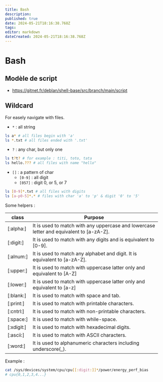 ```yaml
---
title: Bash
description: 
published: true
date: 2024-05-21T18:16:38.768Z
tags: 
editor: markdown
dateCreated: 2024-05-21T18:16:38.768Z
---
```


# Bash

## Modèle de script

- <https://gitnet.fr/deblan/shell-base/src/branch/main/script>

## Wildcard

For easely navigate with files.

- `*` : all string

```bash
ls a* # all files begin with 'a'
ls *.txt # all files ended with '.txt'
```

- `?` : any char, but only one

```bash
ls t?t? # for example : titi, toto, tata
ls hello.??? # all files with name "hello"
```

- `[]` : a pattern of char
	- `[0-9]` : all digit
    - `[057]` : digit 0, or 5, or 7
```bash
ls [0-9]*.txt # all files with digits
ls [a-p0-5]*.* # files with char 'a' to 'p' & digit '0' to '5'
```

Some helpers :

| class | Purpose
|---|---
| [:alpha:] | It is used to match with any uppercase and lowercase letter and equivalent to [a-zA-Z].
| [:digit:] | It is used to match with any digits and is equivalent to [0-9].
| [:alnum:] | It is used to match any alphabet and digit. It is equivalent to [a-zA-Z].
| [:upper:] | It is used to match with uppercase latter only and equivalent to [A-Z]
| [:lower:] | It is used to match with uppercase latter only and equivalent to [a-z]
| [:blank:] | It is used to match with space and tab.
| [:print:] | It is used to match with printable characters.
| [:cntrl:] | It is used to match with non-printable characters.
| [:space:] | It is used to match with while-space.
| [:xdigit:] | It is used to match with hexadecimal digits.
| [:ascii:] | It is used to match with ASCII characters.
| [:word:] | It is used to alphanumeric characters including underscore(_).

Example :

```bash
cat /sys/devices/system/cpu/cpu[[:digit:]]*/power/energy_perf_bias
# cpu{0,1,2,3,4...}
```